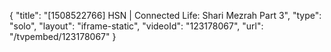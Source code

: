 {
    "title": "[1508522766] HSN | Connected Life: Shari Mezrah Part 3",
    "type": "solo",
    "layout": "iframe-static",
    "videoId": "123178067",
    "url": "\/tvpembed\/123178067"
}
